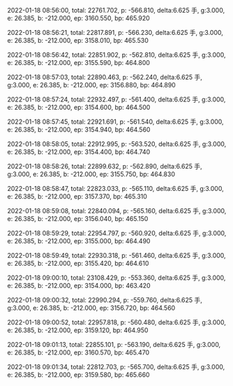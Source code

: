 2022-01-18 08:56:00, total: 22761.702, p: -566.810, delta:6.625 手, g:3.000, e: 26.385, b: -212.000, ep: 3160.550, bp: 465.920

2022-01-18 08:56:21, total: 22817.891, p: -566.230, delta:6.625 手, g:3.000, e: 26.385, b: -212.000, ep: 3158.010, bp: 465.530

2022-01-18 08:56:42, total: 22851.902, p: -562.810, delta:6.625 手, g:3.000, e: 26.385, b: -212.000, ep: 3155.590, bp: 464.800

2022-01-18 08:57:03, total: 22890.463, p: -562.240, delta:6.625 手, g:3.000, e: 26.385, b: -212.000, ep: 3156.880, bp: 464.890

2022-01-18 08:57:24, total: 22932.497, p: -561.400, delta:6.625 手, g:3.000, e: 26.385, b: -212.000, ep: 3154.600, bp: 464.500

2022-01-18 08:57:45, total: 22921.691, p: -561.540, delta:6.625 手, g:3.000, e: 26.385, b: -212.000, ep: 3154.940, bp: 464.560

2022-01-18 08:58:05, total: 22912.995, p: -563.520, delta:6.625 手, g:3.000, e: 26.385, b: -212.000, ep: 3154.400, bp: 464.740

2022-01-18 08:58:26, total: 22899.632, p: -562.890, delta:6.625 手, g:3.000, e: 26.385, b: -212.000, ep: 3155.750, bp: 464.830

2022-01-18 08:58:47, total: 22823.033, p: -565.110, delta:6.625 手, g:3.000, e: 26.385, b: -212.000, ep: 3157.370, bp: 465.310

2022-01-18 08:59:08, total: 22840.094, p: -565.160, delta:6.625 手, g:3.000, e: 26.385, b: -212.000, ep: 3156.040, bp: 465.150

2022-01-18 08:59:29, total: 22954.797, p: -560.920, delta:6.625 手, g:3.000, e: 26.385, b: -212.000, ep: 3155.000, bp: 464.490

2022-01-18 08:59:49, total: 22930.318, p: -561.460, delta:6.625 手, g:3.000, e: 26.385, b: -212.000, ep: 3155.420, bp: 464.610

2022-01-18 09:00:10, total: 23108.429, p: -553.360, delta:6.625 手, g:3.000, e: 26.385, b: -212.000, ep: 3154.000, bp: 463.420

2022-01-18 09:00:32, total: 22990.294, p: -559.760, delta:6.625 手, g:3.000, e: 26.385, b: -212.000, ep: 3156.720, bp: 464.560

2022-01-18 09:00:52, total: 22957.818, p: -560.480, delta:6.625 手, g:3.000, e: 26.385, b: -212.000, ep: 3159.120, bp: 464.950

2022-01-18 09:01:13, total: 22855.101, p: -563.190, delta:6.625 手, g:3.000, e: 26.385, b: -212.000, ep: 3160.570, bp: 465.470

2022-01-18 09:01:34, total: 22812.703, p: -565.700, delta:6.625 手, g:3.000, e: 26.385, b: -212.000, ep: 3159.580, bp: 465.660